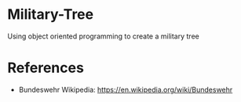 # Military-Tree
Using object oriented programming to create a military tree

# References
* Bundeswehr Wikipedia: https://en.wikipedia.org/wiki/Bundeswehr
